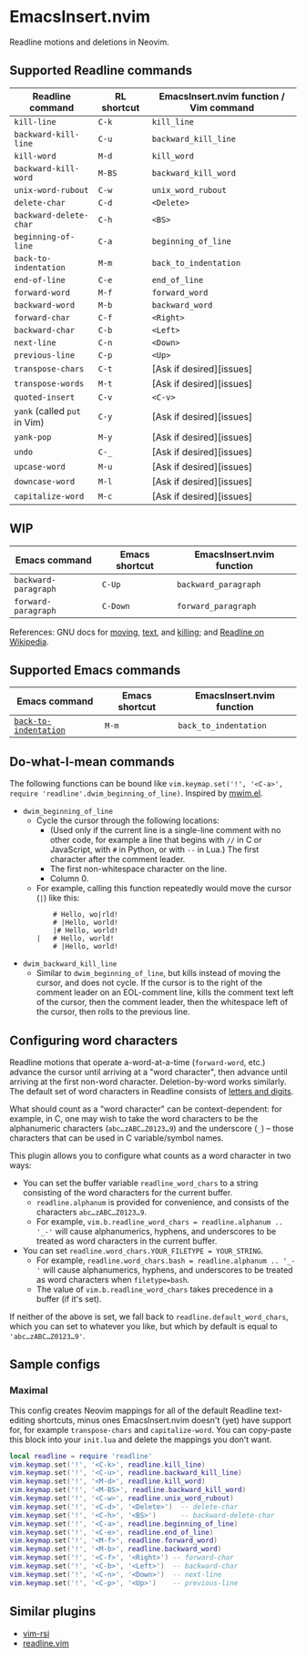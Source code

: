 # EmacsInsert.nvim

Readline motions and deletions in Neovim.

## Supported Readline commands

| Readline command             | RL shortcut | EmacsInsert.nvim function / Vim command |
| ---------------------------- | ----------- | --------------------------------------- |
| `kill-line`                  | `C-k`       | `kill_line`                             |
| `backward-kill-line`         | `C-u`       | `backward_kill_line`                    |
| `kill-word`                  | `M-d`       | `kill_word`                             |
| `backward-kill-word`         | `M-BS`      | `backward_kill_word`                    |
| `unix-word-rubout`           | `C-w`       | `unix_word_rubout`                      |
| `delete-char`                | `C-d`       | `<Delete>`                              |
| `backward-delete-char`       | `C-h`       | `<BS>`                                  |
| `beginning-of-line`          | `C-a`       | `beginning_of_line`                     |
| `back-to-indentation`        | `M-m`       | `back_to_indentation`                   |
| `end-of-line`                | `C-e`       | `end_of_line`                           |
| `forward-word`               | `M-f`       | `forward_word`                          |
| `backward-word`              | `M-b`       | `backward_word`                         |
| `forward-char`               | `C-f`       | `<Right>`                               |
| `backward-char`              | `C-b`       | `<Left>`                                |
| `next-line`                  | `C-n`       | `<Down>`                                |
| `previous-line`              | `C-p`       | `<Up>`                                  |
| `transpose-chars`            | `C-t`       | [Ask if desired][issues]                |
| `transpose-words`            | `M-t`       | [Ask if desired][issues]                |
| `quoted-insert`              | `C-v`       | `<C-v>`                                 |
| `yank` (called `put` in Vim) | `C-y`       | [Ask if desired][issues]                |
| `yank-pop`                   | `M-y`       | [Ask if desired][issues]                |
| `undo`                       | `C-_`       | [Ask if desired][issues]                |
| `upcase-word`                | `M-u`       | [Ask if desired][issues]                |
| `downcase-word`              | `M-l`       | [Ask if desired][issues]                |
| `capitalize-word`            | `M-c`       | [Ask if desired][issues]                |

## WIP

| Emacs command        | Emacs shortcut | EmacsInsert.nvim function |
| -------------------- | -------------- | ------------------------- |
| `backward-paragraph` | `C-Up`         | `backward_paragraph`      |
| `forward-paragraph`  | `C-Down`       | `forward_paragraph`       |

References: GNU docs for [moving](https://www.gnu.org/software/bash/manual/html_node/Commands-For-Moving.html), [text](https://www.gnu.org/software/bash/manual/html_node/Commands-For-Text.html), and [killing](https://www.gnu.org/software/bash/manual/html_node/Commands-For-Killing.html); and [Readline on Wikipedia](https://en.wikipedia.org/wiki/GNU_Readline).

## Supported Emacs commands

| Emacs command                        | Emacs shortcut | EmacsInsert.nvim function |
| ------------------------------------ | -------------- | ------------------------- |
| [`back-to-indentation`][emacsindent] | `M-m`          | `back_to_indentation`     |

[emacsindent]: https://www.gnu.org/software/emacs/manual/html_node/emacs/Indentation-Commands.html

## Do-what-I-mean commands

The following functions can be bound like `vim.keymap.set('!', '<C-a>', require 'readline'.dwim_beginning_of_line)`. Inspired by [mwim.el](https://github.com/alezost/mwim.el).

- `dwim_beginning_of_line`
  - Cycle the cursor through the following locations:
    - (Used only if the current line is a single-line comment with no other code, for example a line that begins with `//` in C or JavaScript, with `#` in Python, or with `--` in Lua.) The first character after the comment leader.
    - The first non-whitespace character on the line.
    - Column 0.
  - For example, calling this function repeatedly would move the cursor (`|`) like this:
    ```
        # Hello, wo|rld!
        # |Hello, world!
        |# Hello, world!
    |   # Hello, world!
        # |Hello, world!
    ```
- `dwim_backward_kill_line`
  - Similar to `dwim_beginning_of_line`, but kills instead of moving the cursor, and does not cycle. If the cursor is to the right of the comment leader on an EOL-comment line, kills the comment text left of the cursor, then the comment leader, then the whitespace left of the cursor, then rolls to the previous line.

## Configuring word characters

Readline motions that operate a-word-at-a-time (`forward-word`, etc.) advance the cursor until arriving at a "word character", then advance until arriving at the first non-word character. Deletion-by-word works similarly. The default set of word characters in Readline consists of [letters and digits](https://www.gnu.org/software/bash/manual/html_node/Commands-For-Moving.html).

What should count as a "word character" can be context-dependent: for example, in C, one may wish to take the word characters to be the alphanumeric characters (`abc…zABC…Z0123…9`) and the underscore (`_`) – those characters that can be used in C variable/symbol names.

This plugin allows you to configure what counts as a word character in two ways:

- You can set the buffer variable `readline_word_chars` to a string consisting of the word characters for the current buffer.
  - `readline.alphanum` is provided for convenience, and consists of the characters `abc…zABC…Z0123…9`.
  - For example, `vim.b.readline_word_chars = readline.alphanum .. '_-'` will cause alphanumerics, hyphens, and underscores to be treated as word characters in the current buffer.
- You can set `readline.word_chars.YOUR_FILETYPE = YOUR_STRING`.
  - For example, `readline.word_chars.bash = readline.alphanum .. '_-'` will cause alphanumerics, hyphens, and underscores to be treated as word characters when `filetype=bash`.
  - The value of `vim.b.readline_word_chars` takes precedence in a buffer (if it's set).

If neither of the above is set, we fall back to `readline.default_word_chars`, which you can set to whatever you like, but which by default is equal to `'abc…zABC…Z0123…9'`.

## Sample configs

### Maximal

This config creates Neovim mappings for all of the default Readline text-editing shortcuts, minus ones EmacsInsert.nvim doesn't (yet) have support for, for example `transpose-chars` and `capitalize-word`. You can copy-paste this block into your `init.lua` and delete the mappings you don't want.

```lua
local readline = require 'readline'
vim.keymap.set('!', '<C-k>', readline.kill_line)
vim.keymap.set('!', '<C-u>', readline.backward_kill_line)
vim.keymap.set('!', '<M-d>', readline.kill_word)
vim.keymap.set('!', '<M-BS>', readline.backward_kill_word)
vim.keymap.set('!', '<C-w>', readline.unix_word_rubout)
vim.keymap.set('!', '<C-d>', '<Delete>')  -- delete-char
vim.keymap.set('!', '<C-h>', '<BS>')      -- backward-delete-char
vim.keymap.set('!', '<C-a>', readline.beginning_of_line)
vim.keymap.set('!', '<C-e>', readline.end_of_line)
vim.keymap.set('!', '<M-f>', readline.forward_word)
vim.keymap.set('!', '<M-b>', readline.backward_word)
vim.keymap.set('!', '<C-f>', '<Right>') -- forward-char
vim.keymap.set('!', '<C-b>', '<Left>')  -- backward-char
vim.keymap.set('!', '<C-n>', '<Down>')  -- next-line
vim.keymap.set('!', '<C-p>', '<Up>')    -- previous-line
```

## Similar plugins

- [vim-rsi](https://github.com/tpope/vim-rsi)
- [readline.vim](https://github.com/ryvnf/readline.vim)
